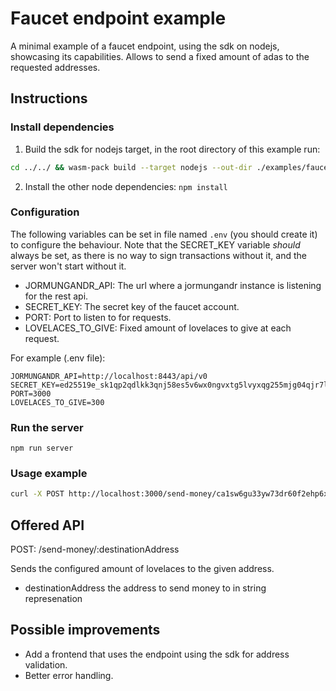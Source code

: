 # Faucet endpoint example

A minimal example of a faucet endpoint, using the sdk on nodejs, showcasing its capabilities. Allows to send a fixed amount of adas to the requested addresses.

## Instructions

### Install dependencies

1. Build the sdk for nodejs target, in the root directory of this example run:

```sh
cd ../../ && wasm-pack build --target nodejs --out-dir ./examples/faucet/js-chain-libs/
```

2. Install the other node dependencies: `npm install`


### Configuration

The following variables can be set in file named `.env` (you should create it) to configure the behaviour. Note that the SECRET_KEY variable *should* always be set, as there is no way to sign transactions without it, and the server won't start without it.

- JORMUNGANDR_API: The url where a jormungandr instance is listening for the rest api.
- SECRET_KEY: The secret key of the faucet account.
- PORT: Port to listen to for requests.
- LOVELACES_TO_GIVE: Fixed amount of lovelaces to give at each request.

For example (.env file):

```plaintext
JORMUNGANDR_API=http://localhost:8443/api/v0
SECRET_KEY=ed25519e_sk1qp2qdlkk3qnj58es5v6wx0ngvxtg5lvyxqg255mjg04qjr7l93fxpmxlldxuu6jjghuwmfuqg3kqglghk4vk54jyfkgt3l8ttm5pgtck9yhrr
PORT=3000
LOVELACES_TO_GIVE=300
```

### Run the server

`npm run server`

### Usage example 

```sh
curl -X POST http://localhost:3000/send-money/ca1sw6gu33yw73dr60f2ehp6xemgf30r49rzc25gkrfnrfuuyf0mycgjzfvl88
```

## Offered API

POST: /send-money/:destinationAddress

Sends the configured amount of lovelaces to the given address.

 - destinationAddress the address to send money to in string represenation

## Possible improvements

- Add a frontend that uses the endpoint using the sdk for address validation.
- Better error handling.